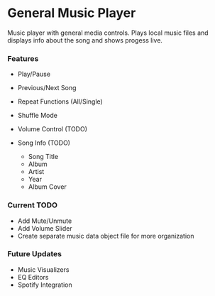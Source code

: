 # General Music Player
Music player with general media controls. Plays local music files and displays info about the song and shows progess live.

### Features
- Play/Pause
- Previous/Next Song
- Repeat Functions (All/Single)
- Shuffle Mode
- Volume Control (TODO)

- Song Info (TODO)
  - Song Title
  - Album
  - Artist
  - Year
  - Album Cover
  
### Current TODO
- Add Mute/Unmute
- Add Volume Slider
- Create separate music data object file for more organization

### Future Updates
- Music Visualizers
- EQ Editors
- Spotify Integration
